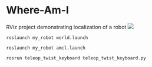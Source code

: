 # Where-Am-I
RViz project demonstrating localization of a robot
![](/pictures/MapMyWorld.gif)

```
roslaunch my_robot world.launch
```
```
roslaunch my_robot amcl.launch
```
```
rosrun teleop_twist_keyboard teleop_twist_keyboard.py
```

